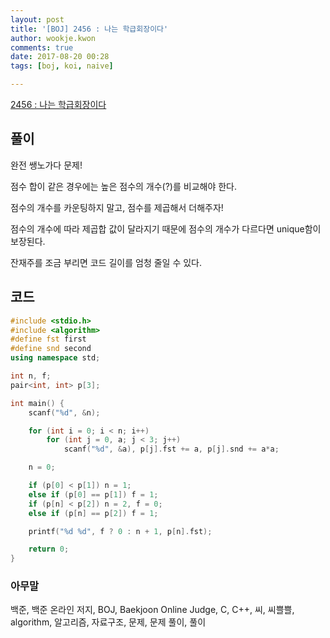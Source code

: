 ```yaml
---
layout: post
title: '[BOJ] 2456 : 나는 학급회장이다'
author: wookje.kwon
comments: true
date: 2017-08-20 00:28
tags: [boj, koi, naive]

---
```


[2456 : 나는 학급회장이다](https://www.acmicpc.net/problem/2456)

## 풀이

완전 쌩노가다 문제!

점수 합이 같은 경우에는 높은 점수의 개수(?)를 비교해야 한다.

점수의 개수를 카운팅하지 말고, 점수를 제곱해서 더해주자!

점수의 개수에 따라 제곱합 값이 달라지기 때문에 점수의 개수가 다르다면 unique함이 보장된다.

잔재주를 조금 부리면 코드 길이를 엄청 줄일 수 있다.

## 코드

```cpp
#include <stdio.h>
#include <algorithm>
#define fst first
#define snd second
using namespace std;

int n, f;
pair<int, int> p[3];

int main() {
	scanf("%d", &n);

	for (int i = 0; i < n; i++)
		for (int j = 0, a; j < 3; j++)
			scanf("%d", &a), p[j].fst += a, p[j].snd += a*a;

	n = 0;

	if (p[0] < p[1]) n = 1;
	else if (p[0] == p[1]) f = 1;
	if (p[n] < p[2]) n = 2, f = 0;
	else if (p[n] == p[2]) f = 1;

	printf("%d %d", f ? 0 : n + 1, p[n].fst);

	return 0;
}
```

### 아무말  
백준, 백준 온라인 저지, BOJ, Baekjoon Online Judge, C, C++, 씨, 씨쁠쁠, algorithm, 알고리즘, 자료구조, 문제, 문제 풀이, 풀이